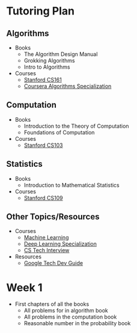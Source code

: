 # Tutoring Plan

## Algorithms
* Books
    - The Algorithm Design Manual
    - Grokking Algorithms
    - Intro to Algorithms
* Courses
    - [Stanford CS161](http://web.stanford.edu/class/cs161/)
    - [Coursera Algorithms Specialization](https://www.coursera.org/specializations/algorithms)

## Computation
* Books
    - Introduction to the Theory of Computation
    - Foundations of Computation
* Courses
    - [Stanford CS103](http://web.stanford.edu/class/cs103/)

## Statistics
* Books
    - Introduction to Mathematical Statistics
* Courses
    - [Stanford CS109](http://web.stanford.edu/class/cs109/)

## Other Topics/Resources
* Courses
    - [Machine Learning](https://www.coursera.org/learn/machine-learning/home/welcome)
    - [Deep Learning Specialization](https://www.coursera.org/specializations/deep-learning)
    - [CS Tech Interview](https://www.coursera.org/learn/cs-tech-interview)
* Resources
    - [Google Tech Dev Guide](https://techdevguide.withgoogle.com/)

# Week 1
* First chapters of all the books
    - All problems for in algorithm book
    - All problems in the computation book
    - Reasonable number in the probability book

